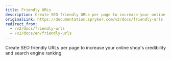 ```yaml
---
title: Friendly URLs
description: Create SEO friendly URLs per page to increase your online shop's credibility and search engine ranking.
originalLink: https://documentation.spryker.com/v2/docs/friendly-urls
redirect_from:
  - /v2/docs/friendly-urls
  - /v2/docs/en/friendly-urls
---
```


Create SEO friendly URLs per page to increase your online shop's credibility and search engine ranking.
